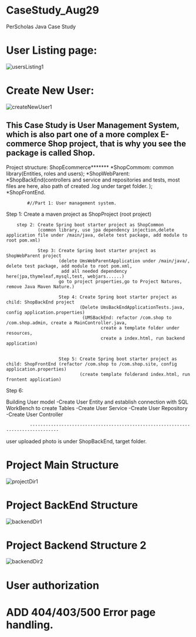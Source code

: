 
# CaseStudy_Aug29
PerScholas Java Case Study
# User Listing page:
![usersListing1](https://user-images.githubusercontent.com/56694905/131401001-925f74e3-0937-4048-af11-150efafffdd1.PNG)
# Create New User:
![createNewUser1](https://user-images.githubusercontent.com/56694905/131401061-ea495609-05a4-4ddd-baf4-f0d3c20c8c7c.PNG)


This Case Study is User Management System, which is also part one of a more complex E-commerce Shop project, that is why you see the package is called Shop.
---------------------------------------------------------------------------------
Project structure:
  ShopEcommerce******* 
      *ShopCommom: common library(Entities, roles and users);
      *ShopWebParent:
            *ShopBackEnd(controllers and service and repositories and tests, most files are here, also path of created .log under target folder. );
            *ShopFrontEnd.
            
            #//Part 1: User management system.

Step 1: Create a maven project as ShopProject (root project)

        step 2: Create Spring boot starter project as ShopCommon 
                (common library, use jpa dependency injection,delete application file under /main/java, delete test package, add module to root pom.xml)
                
                Step 3: Create Spring boot starter project as ShopWebParent project
                        (delete UmsWebParentApplication under /main/java/, delete test package, add module to root pom.xml,
                         add all needed dependency here(jpa,thymeleaf,mysql,test, webjars......)
                        go to project properties,go to Project Natures, remove Java Maven Nature.)
                        
                        Step 4: Create Spring boot starter project as child: ShopBackEnd project 
                                (Delete UmsBackEndApplicationTests.java, config application.properties)
                                 (UMSBackEnd: refactor /com.shop to /com.shop.admin, create a MainController.java, 
                                        create a template folder under resources, 
                                        create a index.html, run backend application)

                                
                        Step 5: Create Spring boot starter project as child: ShopFrontEnd (refactor /com.shop to /com.shop.site, config application.properties)
                                (create template folderand index.html, run frontent application)

Step 6:

Building User model
        -Create User Entity and establish connection with SQL WorkBench to create Tables
        -Create User Service
        -Create User Repository
        -Create User Controller

             ---------------------------------------------------------------------------------                         
user uploaded photo is under ShopBackEnd, target folder.
# Project Main Structure         
![projectDir1](https://user-images.githubusercontent.com/56694905/130331238-dab03330-1c99-4ebb-9d27-378023f69967.PNG)

# Project BackEnd Structure
![backendDir1](https://user-images.githubusercontent.com/56694905/130331234-b5fbe246-e229-44a3-bf46-cd630a2bf362.PNG)

# Project Backend Structure 2
![backendDir2](https://user-images.githubusercontent.com/56694905/130331239-a7479dc5-bd26-4777-bf7f-f1073b59909d.PNG)

# User authorization
# ADD 404/403/500 Error page handling.
                          
